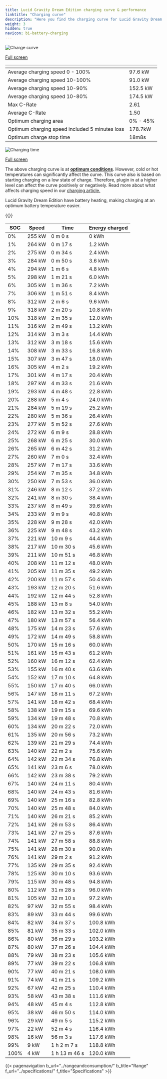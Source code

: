 ```yaml
---
title: Lucid Gravity Dream Edition charging curve & performance
linktitle: "Charging curve"
description: "Here you find the charging curve for Lucid Gravity Dream Edition."
weight: 3
hidden: true
navicon: bi-battery-charging
---
```

<!-- markdownlint-disable MD033 -->
<!-- markdownlint-disable MD010 -->
<img src="/images/models/lucid/gravity/gravity_dream_edition/chargingcurve.svg" alt="Charge curve" class="img-fluid">

[Full screen](/images/models/lucid/gravity/gravity_dream_edition/chargingcurve.svg)


<div class="table-responsive">
<table class="table table-striped border">
	<thead>
		<tr>
			<th>
			</th>
			<th>
			</th>
		</tr>
	</thead>
	<tbody>
		<tr>
			<td>
				Average charging speed 0 - 100%
			</td>
			<td>
				97.6 kW
			</td>
		</tr>
		<tr>
			<td>
				Average charging speed 10-100%
			</td>
			<td>
				91.0 kW
			</td>
		</tr>
		<tr>
			<td>
				Average charging speed 10-90%
			</td>
			<td>
				152.5 kW
			</td>
		</tr>
		<tr>
			<td>
				Average charging speed 10-80%
			</td>
			<td>
				174.5 kW
			</td>
		</tr>
		<tr>
			<td>
				Max C-Rate
			</td>
			<td>
				2.61
			</td>
		</tr>
		<tr>
			<td>
				Average C-Rate
			</td>
			<td>
				1.50
			</td>
		</tr>
		<tr>
			<td>
				Optimum charging area
			</td>
			<td>
				0% - 45%
			</td>
		</tr>
		<tr>
			<td>
				Optimum charging speed included 5 minutes loss
			</td>
			<td>
				178.7kW
			</td>
		</tr>
		<tr>
			<td>
				Optimum charge stop time
			</td>
			<td>
				18m8s
			</td>
		</tr>
	</tbody>
</table>
</div>
<img src="/images/models/lucid/gravity/gravity_dream_edition/chargingtime.svg" alt="Charging time" class="img-fluid">

[Full screen](/images/models/lucid/gravity/gravity_dream_edition/chargingtime.svg)


The above charging curve is at **[optimum conditions](../../../../../technology/battery/charging/#temperature)**. However, cold or hot temperatures can significantly affect the curve. This curve also is based on starting charging on a low state of charge. Therefore, plugin in at a higher level can affect the curve positively or negatively. Read more about what affects charging speed in our [charging article.](../../../../../technology/battery/charging/)


Lucid Gravity Dream Edition have battery heating, making charging at an optimum battery temperature easier.


{{<evkxdisplayaddarticle />}}
<div class="table-responsive">
<table class="table table-striped border">
	<thead>
		<tr>
			<th>
				SOC
			</th>
			<th>
				Speed
			</th>
			<th>
				Time
			</th>
			<th>
				Energy charged
			</th>
		</tr>
	</thead>
	<tbody>
		<tr>
			<td>
				0%
			</td>
			<td>
				255 kW
			</td>
			<td>
				 0 m 0 s
			</td>
			<td>
				0 kWh
			</td>
		</tr>
		<tr>
			<td>
				1%
			</td>
			<td>
				264 kW
			</td>
			<td>
				 0 m 17 s
			</td>
			<td>
				1.2 kWh
			</td>
		</tr>
		<tr>
			<td>
				2%
			</td>
			<td>
				275 kW
			</td>
			<td>
				 0 m 34 s
			</td>
			<td>
				2.4 kWh
			</td>
		</tr>
		<tr>
			<td>
				3%
			</td>
			<td>
				284 kW
			</td>
			<td>
				 0 m 50 s
			</td>
			<td>
				3.6 kWh
			</td>
		</tr>
		<tr>
			<td>
				4%
			</td>
			<td>
				294 kW
			</td>
			<td>
				 1 m 6 s
			</td>
			<td>
				4.8 kWh
			</td>
		</tr>
		<tr>
			<td>
				5%
			</td>
			<td>
				298 kW
			</td>
			<td>
				 1 m 21 s
			</td>
			<td>
				6.0 kWh
			</td>
		</tr>
		<tr>
			<td>
				6%
			</td>
			<td>
				305 kW
			</td>
			<td>
				 1 m 36 s
			</td>
			<td>
				7.2 kWh
			</td>
		</tr>
		<tr>
			<td>
				7%
			</td>
			<td>
				306 kW
			</td>
			<td>
				 1 m 51 s
			</td>
			<td>
				8.4 kWh
			</td>
		</tr>
		<tr>
			<td>
				8%
			</td>
			<td>
				312 kW
			</td>
			<td>
				 2 m 6 s
			</td>
			<td>
				9.6 kWh
			</td>
		</tr>
		<tr>
			<td>
				9%
			</td>
			<td>
				318 kW
			</td>
			<td>
				 2 m 20 s
			</td>
			<td>
				10.8 kWh
			</td>
		</tr>
		<tr>
			<td>
				10%
			</td>
			<td>
				318 kW
			</td>
			<td>
				 2 m 35 s
			</td>
			<td>
				12.0 kWh
			</td>
		</tr>
		<tr>
			<td>
				11%
			</td>
			<td>
				316 kW
			</td>
			<td>
				 2 m 49 s
			</td>
			<td>
				13.2 kWh
			</td>
		</tr>
		<tr>
			<td>
				12%
			</td>
			<td>
				314 kW
			</td>
			<td>
				 3 m 3 s
			</td>
			<td>
				14.4 kWh
			</td>
		</tr>
		<tr>
			<td>
				13%
			</td>
			<td>
				312 kW
			</td>
			<td>
				 3 m 18 s
			</td>
			<td>
				15.6 kWh
			</td>
		</tr>
		<tr>
			<td>
				14%
			</td>
			<td>
				308 kW
			</td>
			<td>
				 3 m 33 s
			</td>
			<td>
				16.8 kWh
			</td>
		</tr>
		<tr>
			<td>
				15%
			</td>
			<td>
				307 kW
			</td>
			<td>
				 3 m 47 s
			</td>
			<td>
				18.0 kWh
			</td>
		</tr>
		<tr>
			<td>
				16%
			</td>
			<td>
				305 kW
			</td>
			<td>
				 4 m 2 s
			</td>
			<td>
				19.2 kWh
			</td>
		</tr>
		<tr>
			<td>
				17%
			</td>
			<td>
				301 kW
			</td>
			<td>
				 4 m 17 s
			</td>
			<td>
				20.4 kWh
			</td>
		</tr>
		<tr>
			<td>
				18%
			</td>
			<td>
				297 kW
			</td>
			<td>
				 4 m 33 s
			</td>
			<td>
				21.6 kWh
			</td>
		</tr>
		<tr>
			<td>
				19%
			</td>
			<td>
				293 kW
			</td>
			<td>
				 4 m 48 s
			</td>
			<td>
				22.8 kWh
			</td>
		</tr>
		<tr>
			<td>
				20%
			</td>
			<td>
				288 kW
			</td>
			<td>
				 5 m 4 s
			</td>
			<td>
				24.0 kWh
			</td>
		</tr>
		<tr>
			<td>
				21%
			</td>
			<td>
				284 kW
			</td>
			<td>
				 5 m 19 s
			</td>
			<td>
				25.2 kWh
			</td>
		</tr>
		<tr>
			<td>
				22%
			</td>
			<td>
				280 kW
			</td>
			<td>
				 5 m 36 s
			</td>
			<td>
				26.4 kWh
			</td>
		</tr>
		<tr>
			<td>
				23%
			</td>
			<td>
				277 kW
			</td>
			<td>
				 5 m 52 s
			</td>
			<td>
				27.6 kWh
			</td>
		</tr>
		<tr>
			<td>
				24%
			</td>
			<td>
				272 kW
			</td>
			<td>
				 6 m 9 s
			</td>
			<td>
				28.8 kWh
			</td>
		</tr>
		<tr>
			<td>
				25%
			</td>
			<td>
				268 kW
			</td>
			<td>
				 6 m 25 s
			</td>
			<td>
				30.0 kWh
			</td>
		</tr>
		<tr>
			<td>
				26%
			</td>
			<td>
				265 kW
			</td>
			<td>
				 6 m 42 s
			</td>
			<td>
				31.2 kWh
			</td>
		</tr>
		<tr>
			<td>
				27%
			</td>
			<td>
				260 kW
			</td>
			<td>
				 7 m 0 s
			</td>
			<td>
				32.4 kWh
			</td>
		</tr>
		<tr>
			<td>
				28%
			</td>
			<td>
				257 kW
			</td>
			<td>
				 7 m 17 s
			</td>
			<td>
				33.6 kWh
			</td>
		</tr>
		<tr>
			<td>
				29%
			</td>
			<td>
				254 kW
			</td>
			<td>
				 7 m 35 s
			</td>
			<td>
				34.8 kWh
			</td>
		</tr>
		<tr>
			<td>
				30%
			</td>
			<td>
				250 kW
			</td>
			<td>
				 7 m 53 s
			</td>
			<td>
				36.0 kWh
			</td>
		</tr>
		<tr>
			<td>
				31%
			</td>
			<td>
				246 kW
			</td>
			<td>
				 8 m 12 s
			</td>
			<td>
				37.2 kWh
			</td>
		</tr>
		<tr>
			<td>
				32%
			</td>
			<td>
				241 kW
			</td>
			<td>
				 8 m 30 s
			</td>
			<td>
				38.4 kWh
			</td>
		</tr>
		<tr>
			<td>
				33%
			</td>
			<td>
				237 kW
			</td>
			<td>
				 8 m 49 s
			</td>
			<td>
				39.6 kWh
			</td>
		</tr>
		<tr>
			<td>
				34%
			</td>
			<td>
				233 kW
			</td>
			<td>
				 9 m 9 s
			</td>
			<td>
				40.8 kWh
			</td>
		</tr>
		<tr>
			<td>
				35%
			</td>
			<td>
				228 kW
			</td>
			<td>
				 9 m 28 s
			</td>
			<td>
				42.0 kWh
			</td>
		</tr>
		<tr>
			<td>
				36%
			</td>
			<td>
				225 kW
			</td>
			<td>
				 9 m 48 s
			</td>
			<td>
				43.2 kWh
			</td>
		</tr>
		<tr>
			<td>
				37%
			</td>
			<td>
				221 kW
			</td>
			<td>
				 10 m 9 s
			</td>
			<td>
				44.4 kWh
			</td>
		</tr>
		<tr>
			<td>
				38%
			</td>
			<td>
				217 kW
			</td>
			<td>
				 10 m 30 s
			</td>
			<td>
				45.6 kWh
			</td>
		</tr>
		<tr>
			<td>
				39%
			</td>
			<td>
				211 kW
			</td>
			<td>
				 10 m 51 s
			</td>
			<td>
				46.8 kWh
			</td>
		</tr>
		<tr>
			<td>
				40%
			</td>
			<td>
				208 kW
			</td>
			<td>
				 11 m 12 s
			</td>
			<td>
				48.0 kWh
			</td>
		</tr>
		<tr>
			<td>
				41%
			</td>
			<td>
				205 kW
			</td>
			<td>
				 11 m 35 s
			</td>
			<td>
				49.2 kWh
			</td>
		</tr>
		<tr>
			<td>
				42%
			</td>
			<td>
				200 kW
			</td>
			<td>
				 11 m 57 s
			</td>
			<td>
				50.4 kWh
			</td>
		</tr>
		<tr>
			<td>
				43%
			</td>
			<td>
				193 kW
			</td>
			<td>
				 12 m 20 s
			</td>
			<td>
				51.6 kWh
			</td>
		</tr>
		<tr>
			<td>
				44%
			</td>
			<td>
				192 kW
			</td>
			<td>
				 12 m 44 s
			</td>
			<td>
				52.8 kWh
			</td>
		</tr>
		<tr>
			<td>
				45%
			</td>
			<td>
				188 kW
			</td>
			<td>
				 13 m 8 s
			</td>
			<td>
				54.0 kWh
			</td>
		</tr>
		<tr>
			<td>
				46%
			</td>
			<td>
				182 kW
			</td>
			<td>
				 13 m 32 s
			</td>
			<td>
				55.2 kWh
			</td>
		</tr>
		<tr>
			<td>
				47%
			</td>
			<td>
				180 kW
			</td>
			<td>
				 13 m 57 s
			</td>
			<td>
				56.4 kWh
			</td>
		</tr>
		<tr>
			<td>
				48%
			</td>
			<td>
				175 kW
			</td>
			<td>
				 14 m 23 s
			</td>
			<td>
				57.6 kWh
			</td>
		</tr>
		<tr>
			<td>
				49%
			</td>
			<td>
				172 kW
			</td>
			<td>
				 14 m 49 s
			</td>
			<td>
				58.8 kWh
			</td>
		</tr>
		<tr>
			<td>
				50%
			</td>
			<td>
				170 kW
			</td>
			<td>
				 15 m 16 s
			</td>
			<td>
				60.0 kWh
			</td>
		</tr>
		<tr>
			<td>
				51%
			</td>
			<td>
				161 kW
			</td>
			<td>
				 15 m 43 s
			</td>
			<td>
				61.2 kWh
			</td>
		</tr>
		<tr>
			<td>
				52%
			</td>
			<td>
				160 kW
			</td>
			<td>
				 16 m 12 s
			</td>
			<td>
				62.4 kWh
			</td>
		</tr>
		<tr>
			<td>
				53%
			</td>
			<td>
				155 kW
			</td>
			<td>
				 16 m 40 s
			</td>
			<td>
				63.6 kWh
			</td>
		</tr>
		<tr>
			<td>
				54%
			</td>
			<td>
				152 kW
			</td>
			<td>
				 17 m 10 s
			</td>
			<td>
				64.8 kWh
			</td>
		</tr>
		<tr>
			<td>
				55%
			</td>
			<td>
				150 kW
			</td>
			<td>
				 17 m 40 s
			</td>
			<td>
				66.0 kWh
			</td>
		</tr>
		<tr>
			<td>
				56%
			</td>
			<td>
				147 kW
			</td>
			<td>
				 18 m 11 s
			</td>
			<td>
				67.2 kWh
			</td>
		</tr>
		<tr>
			<td>
				57%
			</td>
			<td>
				141 kW
			</td>
			<td>
				 18 m 42 s
			</td>
			<td>
				68.4 kWh
			</td>
		</tr>
		<tr>
			<td>
				58%
			</td>
			<td>
				138 kW
			</td>
			<td>
				 19 m 15 s
			</td>
			<td>
				69.6 kWh
			</td>
		</tr>
		<tr>
			<td>
				59%
			</td>
			<td>
				134 kW
			</td>
			<td>
				 19 m 48 s
			</td>
			<td>
				70.8 kWh
			</td>
		</tr>
		<tr>
			<td>
				60%
			</td>
			<td>
				134 kW
			</td>
			<td>
				 20 m 22 s
			</td>
			<td>
				72.0 kWh
			</td>
		</tr>
		<tr>
			<td>
				61%
			</td>
			<td>
				135 kW
			</td>
			<td>
				 20 m 56 s
			</td>
			<td>
				73.2 kWh
			</td>
		</tr>
		<tr>
			<td>
				62%
			</td>
			<td>
				139 kW
			</td>
			<td>
				 21 m 29 s
			</td>
			<td>
				74.4 kWh
			</td>
		</tr>
		<tr>
			<td>
				63%
			</td>
			<td>
				140 kW
			</td>
			<td>
				 22 m 2 s
			</td>
			<td>
				75.6 kWh
			</td>
		</tr>
		<tr>
			<td>
				64%
			</td>
			<td>
				142 kW
			</td>
			<td>
				 22 m 34 s
			</td>
			<td>
				76.8 kWh
			</td>
		</tr>
		<tr>
			<td>
				65%
			</td>
			<td>
				141 kW
			</td>
			<td>
				 23 m 6 s
			</td>
			<td>
				78.0 kWh
			</td>
		</tr>
		<tr>
			<td>
				66%
			</td>
			<td>
				142 kW
			</td>
			<td>
				 23 m 38 s
			</td>
			<td>
				79.2 kWh
			</td>
		</tr>
		<tr>
			<td>
				67%
			</td>
			<td>
				140 kW
			</td>
			<td>
				 24 m 11 s
			</td>
			<td>
				80.4 kWh
			</td>
		</tr>
		<tr>
			<td>
				68%
			</td>
			<td>
				140 kW
			</td>
			<td>
				 24 m 43 s
			</td>
			<td>
				81.6 kWh
			</td>
		</tr>
		<tr>
			<td>
				69%
			</td>
			<td>
				140 kW
			</td>
			<td>
				 25 m 16 s
			</td>
			<td>
				82.8 kWh
			</td>
		</tr>
		<tr>
			<td>
				70%
			</td>
			<td>
				140 kW
			</td>
			<td>
				 25 m 48 s
			</td>
			<td>
				84.0 kWh
			</td>
		</tr>
		<tr>
			<td>
				71%
			</td>
			<td>
				140 kW
			</td>
			<td>
				 26 m 21 s
			</td>
			<td>
				85.2 kWh
			</td>
		</tr>
		<tr>
			<td>
				72%
			</td>
			<td>
				141 kW
			</td>
			<td>
				 26 m 53 s
			</td>
			<td>
				86.4 kWh
			</td>
		</tr>
		<tr>
			<td>
				73%
			</td>
			<td>
				141 kW
			</td>
			<td>
				 27 m 25 s
			</td>
			<td>
				87.6 kWh
			</td>
		</tr>
		<tr>
			<td>
				74%
			</td>
			<td>
				141 kW
			</td>
			<td>
				 27 m 58 s
			</td>
			<td>
				88.8 kWh
			</td>
		</tr>
		<tr>
			<td>
				75%
			</td>
			<td>
				141 kW
			</td>
			<td>
				 28 m 30 s
			</td>
			<td>
				90.0 kWh
			</td>
		</tr>
		<tr>
			<td>
				76%
			</td>
			<td>
				141 kW
			</td>
			<td>
				 29 m 2 s
			</td>
			<td>
				91.2 kWh
			</td>
		</tr>
		<tr>
			<td>
				77%
			</td>
			<td>
				135 kW
			</td>
			<td>
				 29 m 35 s
			</td>
			<td>
				92.4 kWh
			</td>
		</tr>
		<tr>
			<td>
				78%
			</td>
			<td>
				125 kW
			</td>
			<td>
				 30 m 10 s
			</td>
			<td>
				93.6 kWh
			</td>
		</tr>
		<tr>
			<td>
				79%
			</td>
			<td>
				115 kW
			</td>
			<td>
				 30 m 48 s
			</td>
			<td>
				94.8 kWh
			</td>
		</tr>
		<tr>
			<td>
				80%
			</td>
			<td>
				112 kW
			</td>
			<td>
				 31 m 28 s
			</td>
			<td>
				96.0 kWh
			</td>
		</tr>
		<tr>
			<td>
				81%
			</td>
			<td>
				105 kW
			</td>
			<td>
				 32 m 10 s
			</td>
			<td>
				97.2 kWh
			</td>
		</tr>
		<tr>
			<td>
				82%
			</td>
			<td>
				97 kW
			</td>
			<td>
				 32 m 55 s
			</td>
			<td>
				98.4 kWh
			</td>
		</tr>
		<tr>
			<td>
				83%
			</td>
			<td>
				89 kW
			</td>
			<td>
				 33 m 44 s
			</td>
			<td>
				99.6 kWh
			</td>
		</tr>
		<tr>
			<td>
				84%
			</td>
			<td>
				82 kW
			</td>
			<td>
				 34 m 37 s
			</td>
			<td>
				100.8 kWh
			</td>
		</tr>
		<tr>
			<td>
				85%
			</td>
			<td>
				81 kW
			</td>
			<td>
				 35 m 33 s
			</td>
			<td>
				102.0 kWh
			</td>
		</tr>
		<tr>
			<td>
				86%
			</td>
			<td>
				80 kW
			</td>
			<td>
				 36 m 29 s
			</td>
			<td>
				103.2 kWh
			</td>
		</tr>
		<tr>
			<td>
				87%
			</td>
			<td>
				80 kW
			</td>
			<td>
				 37 m 26 s
			</td>
			<td>
				104.4 kWh
			</td>
		</tr>
		<tr>
			<td>
				88%
			</td>
			<td>
				79 kW
			</td>
			<td>
				 38 m 23 s
			</td>
			<td>
				105.6 kWh
			</td>
		</tr>
		<tr>
			<td>
				89%
			</td>
			<td>
				77 kW
			</td>
			<td>
				 39 m 22 s
			</td>
			<td>
				106.8 kWh
			</td>
		</tr>
		<tr>
			<td>
				90%
			</td>
			<td>
				77 kW
			</td>
			<td>
				 40 m 21 s
			</td>
			<td>
				108.0 kWh
			</td>
		</tr>
		<tr>
			<td>
				91%
			</td>
			<td>
				74 kW
			</td>
			<td>
				 41 m 21 s
			</td>
			<td>
				109.2 kWh
			</td>
		</tr>
		<tr>
			<td>
				92%
			</td>
			<td>
				67 kW
			</td>
			<td>
				 42 m 25 s
			</td>
			<td>
				110.4 kWh
			</td>
		</tr>
		<tr>
			<td>
				93%
			</td>
			<td>
				58 kW
			</td>
			<td>
				 43 m 38 s
			</td>
			<td>
				111.6 kWh
			</td>
		</tr>
		<tr>
			<td>
				94%
			</td>
			<td>
				48 kW
			</td>
			<td>
				 45 m 4 s
			</td>
			<td>
				112.8 kWh
			</td>
		</tr>
		<tr>
			<td>
				95%
			</td>
			<td>
				38 kW
			</td>
			<td>
				 46 m 50 s
			</td>
			<td>
				114.0 kWh
			</td>
		</tr>
		<tr>
			<td>
				96%
			</td>
			<td>
				29 kW
			</td>
			<td>
				 49 m 5 s
			</td>
			<td>
				115.2 kWh
			</td>
		</tr>
		<tr>
			<td>
				97%
			</td>
			<td>
				22 kW
			</td>
			<td>
				 52 m 4 s
			</td>
			<td>
				116.4 kWh
			</td>
		</tr>
		<tr>
			<td>
				98%
			</td>
			<td>
				16 kW
			</td>
			<td>
				 56 m 3 s
			</td>
			<td>
				117.6 kWh
			</td>
		</tr>
		<tr>
			<td>
				99%
			</td>
			<td>
				9 kW
			</td>
			<td>
				1 h 2 m 7 s
			</td>
			<td>
				118.8 kWh
			</td>
		</tr>
		<tr>
			<td>
				100%
			</td>
			<td>
				4 kW
			</td>
			<td>
				1 h 13 m 46 s
			</td>
			<td>
				120.0 kWh
			</td>
		</tr>
	</tbody>
</table>
</div>


{{< pagenavigation b_url="../rangeandconsumption/" b_title="Range" f_url="../specifications/" f_title="Specifications" >}}
